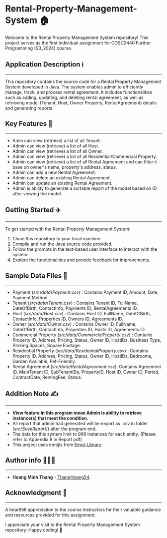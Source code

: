 # Rental-Property-Management-System 🏠
Welcome to the Rental Property Management System repository! This project serves as the
first individual assignment for COSC2440 Further Programming (S3_2024) course.

## Application Description ℹ️
_____
This repository contains the source code for a Rental Property Management System
developed in Java. The system enables admin to efficiently manage, track, 
and process rental agreement. It includes functionalities such as adding, updating, and deleting rental agreement, 
as well as retrieving model (Tenant, Host, Owner Property, RentalAgreement) details and generating reports.

## Key Features 🔑
___
- Amin can view (retrieve) a list of all Tenant.
- Admin can view (retrieve) a list of all Host.
- Admin can view (retrieve) a list of all Owner.
- Admin can view (retrieve) a list of all Residential/Commercial Property.
- Admin can view (retrieve) a list of all Rental Agreement and can filter it base on owner's name, property's address, status.
- Admin can add a new Rental Agreement.
- Admin can delete an existing Rental Agreement.
- Admin can update an existing Rental Agreement.
- Admin is ability to generate a sortable report of the model based on ID after viewing the model.

## Getting Started ✈️
_____ 
To get started with the Rental Property Management System: 

1. Clone this repository to your local machine.
2. Compile and run the Java source code provided.
3. Follow the prompts in the text-based user interface to interact with the system.
4. Explore the functionalities and provide feedback for improvements.

## Sample Data Files 📁
___
- Payment (${src/data/Payment.csv}$) : Contains Payment ID, Amount, Date, Payment Method.
- Tenant (${src/data/Tenant.csv}$) : Contains Tenant ID, FullName, DateOfBirth, ContactInfo, Payments ID, RentalAgreements ID.
- Host (${src/data/Host.csv}$) : Contains Host ID, FullName, DateOfBirth, ContactInfo, Properties ID, Owners ID, Agreements ID.
- Owner (${src/data/Owner.csv}$) : Contains Owner ID, FullName, DateOfBirth, ContactInfo, Properties ID, Hosts ID, Agreements ID.
- Commercial Property (${src/data/CommercialProperty.csv}$) : Contains Property ID, Address, Pricing, Status, Owner ID, HostIDs, Business Type, Parking Spaces, Square Footage.
- Residential Property (${src/data/ResidentialProperty.csv}$) : Contains Property ID, Address, Pricing, Status, Owner ID, HostIDs, Bedrooms, Garden Available, Pet-Friendly.
- Rental Agreement (${src/data/RentalAgreement.csv}$): Contains Agreement ID, MainTenant ID, SubTenantIDs, PropertyID, Host ID, Owner ID, Period, ContractDate, RentingFee, Status.

## Addition Note ✍️
___
- **View feature in this program mean Admin is ability to retrieve instance(s) that meet the condition.**
- All report that admin had generated will be export as .csv in folder (${src/SaveReport/}$) after the program end.
- The dats for this system limit to 999 instances for each entity. (Please refer to Appendix B in Report pdf)
- This project uses emojis from [Emoji Library](https://emojipedia.org/).
## Author info 👨🏽‍🎓
___
- **Hoang Minh Thang** - [ThangHoang54](https://github.com/ThangHoang54).

## Acknowledgment 🙏
___
A heartfelt appreciation to the course instructors for their valuable guidance 
and resources provided for this assignment.

I appreciate your visit to the Rental Property
Management System repository. Happy coding! 🎉